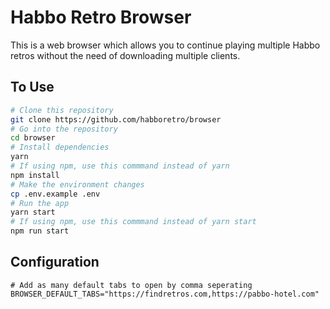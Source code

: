 # Habbo Retro Browser

This is a web browser which allows you to continue playing multiple Habbo retros without the need of downloading multiple clients.

## To Use
```bash
# Clone this repository
git clone https://github.com/habboretro/browser
# Go into the repository
cd browser
# Install dependencies
yarn
# If using npm, use this commmand instead of yarn
npm install
# Make the environment changes
cp .env.example .env
# Run the app
yarn start 
# If using npm, use this commmand instead of yarn start
npm run start
```

## Configuration
```env
# Add as many default tabs to open by comma seperating
BROWSER_DEFAULT_TABS="https://findretros.com,https://pabbo-hotel.com"
```

